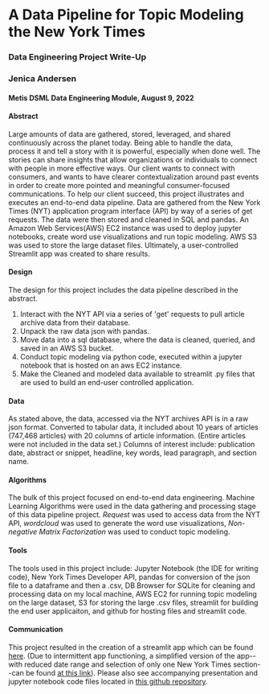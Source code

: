 # A Data Pipeline for Topic Modeling the New York Times
### Data Engineering Project Write-Up
### Jenica Andersen
#### Metis DSML Data Engineering Module, August 9, 2022

#### Abstract
Large amounts of data are gathered, stored, leveraged, and shared continuously across the planet today. Being able to handle the data, process it and tell a story with it is powerful, especially when done well. The stories can share insights that allow organizations or individuals to connect with people in more effective ways. Our client wants to connect with consumers, and wants to have clearer contextualization around past events in order to create more pointed and meaningful consumer-focused communications.  To help our client succeed, this project illustrates and executes an end-to-end data pipeline. Data are gathered from the New York Times (NYT) application program interface (API) by way of a series of get requests. The data were then stored and cleaned in SQL and pandas. An Amazon Web Services(AWS) EC2 instance was used to deploy jupyter notebooks, create word use visualizations and run topic modeling. AWS S3 was used to store the large dataset files. Ultimately, a user-controlled Streamlit app was created to share results.  

#### Design
The design for this project includes the data pipeline described in the abstract. 
1. Interact with the NYT API via a series of 'get' requests to pull article archive data from their database. 
2. Unpack the raw data json with pandas. 
3. Move data into a sql database, where the data is cleaned, queried, and saved in an AWS S3 bucket. 
4. Conduct topic modeling via python code, executed within a jupyter notebook that is hosted on an aws EC2 instance. 
5. Make the Cleaned and modeled data available to streamlit .py files that are used to build an end-user controlled application.

#### Data
As stated above, the data, accessed via the NYT archives API is in a raw json format. Converted to tabular data, it included about 10 years of articles (747,468 articles) with 20 columns of article information. (Entire articles were not included in the data set.) Columns of interest include: publication date, abstract or snippet, headline, key words, lead paragraph, and section name. 

#### Algorithms
The bulk of this project focused on end-to-end data engineering. Machine Learning Algorithms were used in the data gathering and processing stage of this data pipeline project. *Request* was used to access data from the NYT API, *wordcloud* was used to generate the word use visualizations, *Non-negative Matrix Factorization* was used to conduct topic modeling.

#### Tools
The tools used in this project include: Jupyter Notebook (the IDE for writing code), New York Times Developer API, pandas for conversion of the json file to a dataframe and then a .csv, DB Browser for SQLite for cleaning and processing data on my local machine, AWS EC2 for running topic modeling on the large dataset, S3 for storing the large .csv files, streamlit for building the end user applicaiton, and github for hosting files and streamlit code. 

#### Communication
This project resulted in the creation of a streamlit app which can be found [here](https://jenica-a-nyt-wordcloud-nyt-app-uqe5rx.streamlitapp.com/). (Due to intermittent app functioning, a simplified version of the app--with reduced date range and selection of only one New York Times section--can be found [at this link](https://jenica-a-nyt-wordcloud-nyt-streamlit-adel68.streamlitapp.com/)). Please also see accompanying presentation and jupyter notebook code files located in [this github repository](https://github.com/Jenica-A/NYT_wordcloud).

